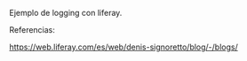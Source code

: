 Ejemplo de logging con liferay. 

Referencias:

<a href="https://web.liferay.com/es/web/denis-signoretto/blog/-/blogs/">https://web.liferay.com/es/web/denis-signoretto/blog/-/blogs/</a>